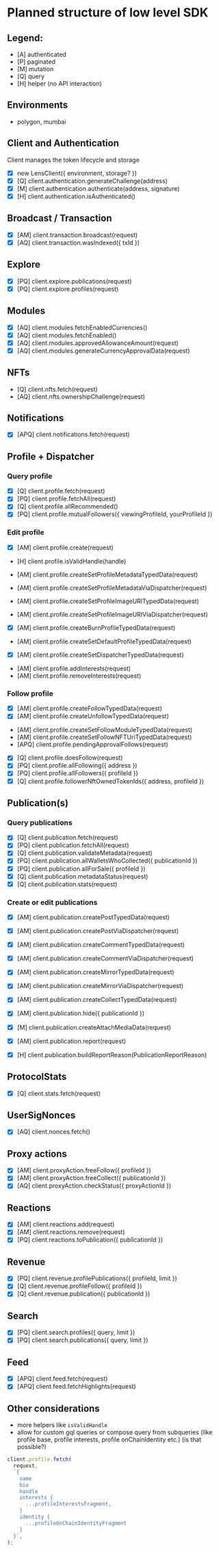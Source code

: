 # Planned structure of low level SDK

## Legend:

- [A] authenticated
- [P] paginated
- [M] mutation
- [Q] query
- [H] helper (no API interaction)

## Environments

- polygon, mumbai

## Client and Authentication

Client manages the token lifecycle and storage

- [x] new LensClient({ environment, storage? })
- [x] [Q] client.authentication.generateChallenge(address)
- [x] [M] client.authentication.authenticate(address, signature)
- [x] [H] client.authentication.isAuthenticated()

## Broadcast / Transaction

- [x] [AM] client.transaction.broadcast(request)
- [x] [AQ] client.transaction.wasIndexed({ txId })

## Explore

- [x] [PQ] client.explore.publications(request)
- [x] [PQ] client.explore.profiles(request)

## Modules

- [x] [AQ] client.modules.fetchEnabledCurrencies()
- [x] [AQ] client.modules.fetchEnabled()
- [x] [AQ] client.modules.approvedAllowanceAmount(request)
- [x] [AQ] client.modules.generateCurrencyApprovalData(request)

## NFTs

- [Q] client.nfts.fetch(request)
- [AQ] client.nfts.ownershipChallenge(request)

## Notifications

- [x] [APQ] client.notifications.fetch(request)

## Profile + Dispatcher

### Query profile

- [x] [Q] client.profile.fetch(request)
- [x] [PQ] client.profile.fetchAll(request)
- [x] [Q] client.profile.allRecommended()
- [x] [PQ] client.profile.mutualFollowers({ viewingProfileId, yourProfileId })

### Edit profile

- [x] [AM] client.profile.create(request)
- [H] client.profile.isValidHandle(handle)

- [AM] client.profile.createSetProfileMetadataTypedData(request)
- [AM] client.profile.createSetProfileMetadataViaDispatcher(request)

- [AM] client.profile.createSetProfileImageURITypedData(request)
- [AM] client.profile.createSetProfileImageURIViaDispatcher(request)

- [x] [AM] client.profile.createBurnProfileTypedData(request)
- [AM] client.profile.createSetDefaultProfileTypedData(request)
- [x] [AM] client.profile.createSetDispatcherTypedData(request)

- [AM] client.profile.addInterests(request)
- [AM] client.profile.removeInterests(request)

### Follow profile

- [x] [AM] client.profile.createFollowTypedData(request)
- [x] [AM] client.profile.createUnfollowTypedData(request)
- [AM] client.profile.createSetFollowModuleTypedData(request)
- [AM] client.profile.createSetFollowNFTUriTypedData(request)
- [APQ] client.profile.pendingApprovalFollows(request)

- [x] [Q] client.profile.doesFollow(request)
- [x] [PQ] client.profile.allFollowing({ address })
- [x] [PQ] client.profile.allFollowers({ profileId })
- [x] [Q] client.profile.followerNftOwnedTokenIds({ address, profileId })

## Publication(s)

### Query publications

- [x] [Q] client.publication.fetch(request)
- [x] [PQ] client.publication.fetchAll(request)
- [x] [Q] client.publication.validateMetadata(request)
- [x] [PQ] client.publication.allWalletsWhoCollected({ publicationId })
- [x] [PQ] client.publication.allForSale({ profileId })
- [x] [Q] client.publication.metadataStatus(request)
- [x] [Q] client.publication.stats(request)

### Create or edit publications

- [x] [AM] client.publication.createPostTypedData(request)
- [x] [AM] client.publication.createPostViaDispatcher(request)

- [x] [AM] client.publication.createCommentTypedData(request)
- [x] [AM] client.publication.createCommentViaDispatcher(request)

- [x] [AM] client.publication.createMirrorTypedData(request)
- [x] [AM] client.publication.createMirrorViaDispatcher(request)

- [x] [AM] client.publication.createCollectTypedData(request)

- [x] [AM] client.publication.hide({ publicationId })
- [x] [M] client.publication.createAttachMediaData(request)

- [x] [AM] client.publication.report(request)
- [x] [H] client.publication.buildReportReason(PublicationReportReason)

## ProtocolStats

- [x] [Q] client.stats.fetch(request)

## UserSigNonces

- [x] [AQ] client.nonces.fetch()

## Proxy actions

- [x] [AM] client.proxyAction.freeFollow({ profileId })
- [x] [AM] client.proxyAction.freeCollect({ publicationId })
- [x] [AQ] client.proxyAction.checkStatus({ proxyActionId })

## Reactions

- [x] [AM] client.reactions.add(request)
- [x] [AM] client.reactions.remove(request)
- [x] [PQ] client.reactions.toPublication({ publicationId })

## Revenue

- [x] [PQ] client.revenue.profilePublications({ profileId, limit })
- [x] [Q] client.revenue.profileFollow({ profileId })
- [x] [Q] client.revenue.publication({ publicationId })

## Search

- [x] [PQ] client.search.profiles({ query, limit })
- [x] [PQ] client.search.publications({ query, limit })

## Feed

- [x] [APQ] client.feed.fetch(request)
- [x] [APQ] client.feed.fetchHighlights(request)

## Other considerations

- more helpers like `isValidHandle`
- allow for custom gql queries or compose query from subqueries (like profile base, profile interests, profile onChainIdentity etc.) (is that possible?)

```ts
client.profile.fetch(
  request,
  `{
    name
    bio
    handle
    interests {
      ...profileInterestsFragment,
    }
    identity {
      ...profileOnChainIdentityFragment
    }
  }`,
);
```
